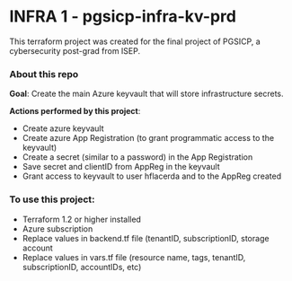# INFRA 1 - pgsicp-infra-kv-prd
This terraform project was created for the final project of PGSICP, a cybersecurity post-grad from ISEP.

### About this repo
**Goal**: Create the main Azure keyvault that will store infrastructure secrets.

**Actions performed by this project**:
 - Create azure keyvault
 - Create azure App Registration (to grant programmatic access to the keyvault)
 - Create a secret (similar to a password) in the App Registration
 - Save secret and clientID from AppReg in the keyvault
 - Grant access to keyvault to user hflacerda and to the AppReg created

### To use this project:
 - Terraform 1.2 or higher installed
 - Azure subscription
 - Replace values in backend.tf file (tenantID, subscriptionID, storage account
 - Replace values in vars.tf file (resource name, tags, tenantID, subscriptionID, accountIDs, etc)